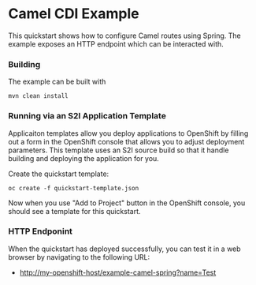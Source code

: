 # Camel CDI Example

This quickstart shows how to configure Camel routes using Spring. The example exposes an HTTP endpoint
which can be interacted with.

### Building

The example can be built with

    mvn clean install

### Running via an S2I Application Template

Applicaiton templates allow you deploy applications to OpenShift by filling out a form in the OpenShift console that allows you to adjust deployment parameters.  This template uses an S2I source build so that it handle building and deploying the application for you.

Create the quickstart template:

    oc create -f quickstart-template.json

Now when you use "Add to Project" button in the OpenShift console, you should see a template for this quickstart.


### HTTP Endponint

When the quickstart has deployed successfully, you can test it in a web browser by navigating to the following URL:

- <http://my-openshift-host/example-camel-spring?name=Test>
